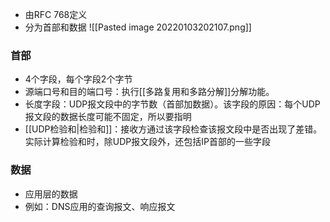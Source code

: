- 由RFC 768定义
- 分为首部和数据
![[Pasted image 20220103202107.png]]
### 首部
- 4个字段，每个字段2个字节
- 源端口号和目的端口号：执行[[多路复用和多路分解]]分解功能。
- 长度字段：UDP报文段中的字节数（首部加数据）。该字段的原因：每个UDP报文段的数据长度可能不固定，所以要指明
- [[UDP检验和|检验和]]：接收方通过该字段检查该报文段中是否出现了差错。实际计算检验和时，除UDP报文段外，还包括IP首部的一些字段

### 数据
- 应用层的数据
- 例如：DNS应用的查询报文、响应报文